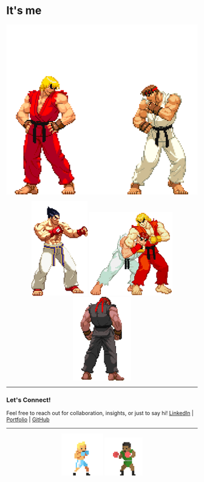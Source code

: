 # It's me

<!-- Small screen view -->
![Ken Ryu Bumb](https://github.com/Bhazooka/Bhazooka/raw/main/Ken_Ryu_Bumb.gif)
<!-- <small>Note: Best viewed on mobile or small screens</small> -->

<!-- Large screen view -->
<div align="center">
  <img src="https://github.com/Bhazooka/Bhazooka/raw/main/Kazuya_Stance.gif" height="250" alt="Kazuya Stance">
  <img src="https://github.com/Bhazooka/Bhazooka/raw/main/Ken_Ryu_Play.gif" width="220" height="220" alt="Ken Ryu Play">
  <img src="https://github.com/Bhazooka/Bhazooka/raw/main/Dark_Ryu_Stance.gif" height="220" alt="Dark Ryu Stance">
</div>

---

### Let's Connect!
Feel free to reach out for collaboration, insights, or just to say hi!
[LinkedIn](https://www.linkedin.com/in/baraka-bukanga/) | [Portfolio](https://www.your-portfolio-link.com) | [GitHub](https://github.com/Bhazooka)

---

<!-- BOXERS GIFS -->
<div align="center">
  <img src="https://github.com/Bhazooka/Bhazooka/raw/main/Boxing_Opp.gif" width="110" alt="Boxing Opponent">
  <img src="https://github.com/Bhazooka/Bhazooka/raw/main/Boxing.gif" width="100" alt="Boxing">
</div>
